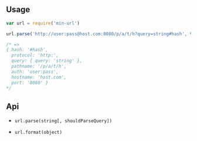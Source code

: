Usage
---

```js
var url = require('min-url')

url.parse('http://user:pass@host.com:8080/p/a/t/h?query=string#hash', true)

/* =>
{ hash: '#hash',
  protocol: 'http:',
  query: { query: 'string' },
  pathname: '/p/a/t/h',
  auth: 'user:pass',
  hostname: 'host.com',
  port: '8080' }
*/
```

Api
---

- `url.parse(string[, shouldParseQuery])`

- `url.format(object)`

